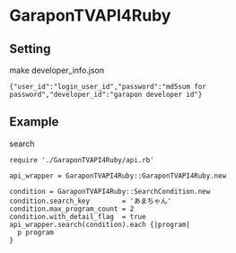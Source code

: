 GaraponTVAPI4Ruby
=================

Setting
-----------

make developer_info.json

    {"user_id":"login_user_id","password":"md5sum for password","developer_id":"garapon developer id"}

Example
------------

search

    require './GaraponTVAPI4Ruby/api.rb'
    
    api_wrapper = GaraponTVAPI4Ruby::GaraponTVAPI4Ruby.new
    
    condition = GaraponTVAPI4Ruby::SearchCondition.new
    condition.search_key        = 'あまちゃん'
    condition.max_program_count = 2
    condition.with_detail_flag  = true
    api_wrapper.search(condition).each {|program|
      p program
    }
    
